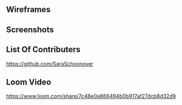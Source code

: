

## Wireframes
## Screenshots

## List Of Contributers
https://github.com/SaraSchoonover
## Loom Video
https://www.loom.com/share/7c48e0a866494b0b917af27dcb8d32d9

